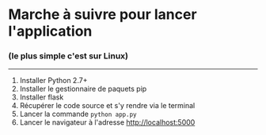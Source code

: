 # Marche à suivre pour lancer l'application
### (le plus simple c'est sur Linux)
----
1. Installer Python 2.7+
2. Installer le gestionnaire de paquets pip
3. Installer flask
4. Récupérer le code source et s'y rendre via le terminal
5. Lancer la commande `python app.py`
6. Lancer le navigateur à l'adresse [http://localhost:5000](http://localhost:5000)
